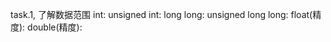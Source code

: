 task.1, 了解数据范围
    int:
    unsigned int:
    long long:
    unsigned long long:
    float(精度):
    double(精度):
